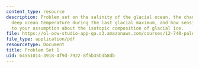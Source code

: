 ```yaml
---
content_type: resource
description: Problem set on the salinity of the glacial ocean, the change in mean
  deep ocean temperature during the last glacial maximum, and how sensitive it is
  to your assumption about the isotopic composition of glacial ice.
file: https://ol-ocw-studio-app-qa.s3.amazonaws.com/courses/12-740-paleoceanography-spring-2008/6455101439184f9d79228f5b35b3b8db_problemset1.pdf
file_type: application/pdf
resourcetype: Document
title: Problem Set 1
uid: 64551014-3918-4f9d-7922-8f5b35b3b8db
---
```

